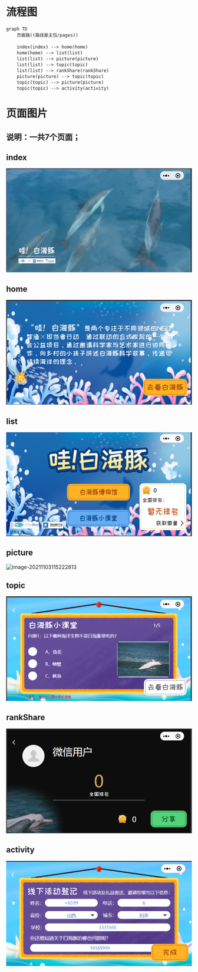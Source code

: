 # 流程图

```mermaid
graph TD
	页面路((路径是主包/pages))
	
    index(index) --> home(home)
    home(home) --> list(list)
    list(list) --> picture(picture)
    list(list) --> topic(topic)
    list(list) --> rankShare(rankShare)
    picture(picture) --> topic(topic)
    topic(topic) --> picture(picture)
    topic(topic) --> activity(activity)
```

# 页面图片

## 说明：一共7个页面；

## index

![image-20211103115005609](images/image-20211103115005609.png)



## home

![image-20211103115027241](images/image-20211103115027241.png)



## list

![image-20211103115546748](images/image-20211103115546748.png)

## picture

![image-20211103115222813](D:\200_programDirectory\myProject\notes\work\project\中华白海豚_小程序\images\image-20211103115222813.png)



## topic

![image-20211103115310442](images/image-20211103115310442.png)



## rankShare

![image-20211103115417099](images/image-20211103115417099.png)



## activity

![image-20211103114928988](images/image-20211103114928988-16359195907241.png)

